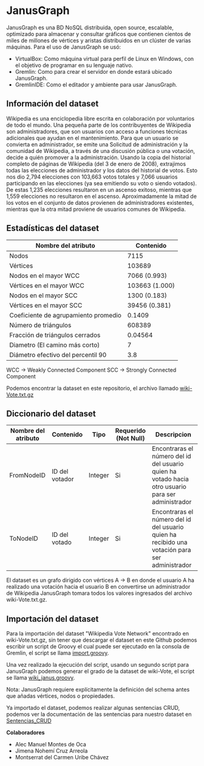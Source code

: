 # JanusGraph

JanusGraph es una BD NoSQL distribuida, open source, escalable, optimizado para almacenar y consultar gráficos que contienen cientos de miles de millones de vértices y aristas distribuidos en un clúster de varias máquinas.
Para el uso de JanusGraph se usó:
- VirtualBox: Como máquina virtual para perfil de Linux en Windows, con el objetivo de programar en su lenguaje nativo.
- Gremlin: Como para crear el servidor en donde estará ubicado JanusGraph.
- GremlinIDE: Como el editador y ambiente para usar JanusGraph.

## Información del dataset
Wikipedia es una enciclopedia libre escrita en colaboración por voluntarios de todo el mundo. Una pequeña parte de los contribuyentes de Wikipedia son administradores, que son usuarios con acceso a funciones técnicas adicionales que ayudan en el mantenimiento. Para que un usuario se convierta en administrador, se emite una Solicitud de administración y la comunidad de Wikipedia, a través de una discusión pública o una votación, decide a quién promover a la administración. Usando la copia del historial completo de páginas de Wikipedia (del 3 de enero de 2008), extrajimos todas las elecciones de administrador y los datos del historial de votos. Esto nos dio 2,794 elecciones con 103,663 votos totales y 7,066 usuarios participando en las elecciones (ya sea emitiendo su voto o siendo votados). De estas 1,235 elecciones resultaron en un ascenso exitoso, mientras que 1,559 elecciones no resultaron en el ascenso. Aproximadamente la mitad de los votos en el conjunto de datos provienen de administradores existentes, mientras que la otra mitad proviene de usuarios comunes de Wikipedia.

## Estadísticas del dataset

| **Nombre del atributo**  | **Contenido** |
| ------------- | ------------- |
| Nodos | 7115 |
| Vértices | 103689 |
| Nodos en el mayor WCC	| 7066 (0.993) |
| Vértices en el mayor WCC	| 103663 (1.000) |
| Nodos en el mayor SCC |	1300 (0.183) |
| Vértices en el mayor SCC	| 39456 (0.381) |
| Coeficiente de agrupamiento promedio | 0.1409 |
| Número de triángulos | 608389 |
| Fracción de triángulos cerrados | 0.04564 |
| Diametro (El camino más corto) | 7 |
| Diámetro efectivo del percentil 90 | 3.8 |

WCC -> Weakly Connected Component
SCC -> Strongly Connected Component

Podemos encontrar la dataset en este repositorio, el archivo llamado [wiki-Vote.txt.gz](https://github.com/IWHard/JanusGraph/blob/main/wiki-Vote.txt.gz)

## Diccionario del dataset
| **Nombre del atributo**  | **Contenido** | **Tipo** | **Requerido (Not Null)** | **Descripcion** |
| ------------- | ------------- | ------------- | ------------- | ------------- | 
| FromNodeID  | ID del votador  | Integer  | Si  | Encontraras el número del id del usuario quien ha votado hacia otro usuario para ser administrador  |
| ToNodeID  | ID del votado  | Integer  | Si  | Encontraras el número del id del usuario quien ha recibido una votación para ser administrador |

El dataset es un grafo dirigido con vértices A -> B en donde el usuario A ha realizado una votación hacia el usuario B en convertirse un administrador de Wikipedia
JanusGraph tomara todos los valores ingresados del archivo wiki-Vote.txt.gz.

## Importación del dataset
Para la importación del dataset "Wikipedia Vote Network" encontrado en wiki-Vote.txt.gz, sin tener que descargar el dataset en este Github
podemos escribir un script de Groovy el cual puede ser ejecutado en la consola de Gremlin, el script se llama [import.groovy](https://github.com/IWHard/JanusGraph/blob/main/import.groovy).

Una vez realizado la ejecución del script, usando un segundo script para JanusGraph podemos generar el grado de la dataset de wiki-Vote, el script se llama [wiki_janus.groovy](https://github.com/IWHard/JanusGraph/blob/main/wiki_janus.groovy).

Nota: JanusGraph requiere explícitamente la definición del schema antes que añadas vértices, nodos o propiedades.

Ya importado el dataset, podemos realizar algunas sentencias CRUD, podemos ver la documentación de las sentencias para nuestro dataset en [Sentencias_CRUD](https://github.com/IWHard/JanusGraph/blob/main/Sentencias_CRUD)

**Colaboradores**
- Alec Manuel Montes de Oca
- Jimena Nohemí Cruz Arreola
- Montserrat del Carmen Uribe Chávez
